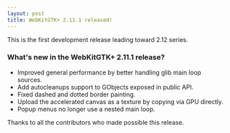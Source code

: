 ```yaml
---
layout: post
title: WebKitGTK+ 2.11.1 released!
---
```


This is the first development release leading toward 2.12 series.

### What's new in the WebKitGTK+ 2.11.1 release?

 - Improved general performance by better handling glib main loop sources.
 - Add autocleanups support to GObjects exposed in public API.
 - Fixed dashed and dotted border painting.
 - Upload the accelerated canvas as a texture by copying via GPU directly.
 - Popup menus no longer use a nested main loop.

Thanks to all the contributors who made possible this release.
